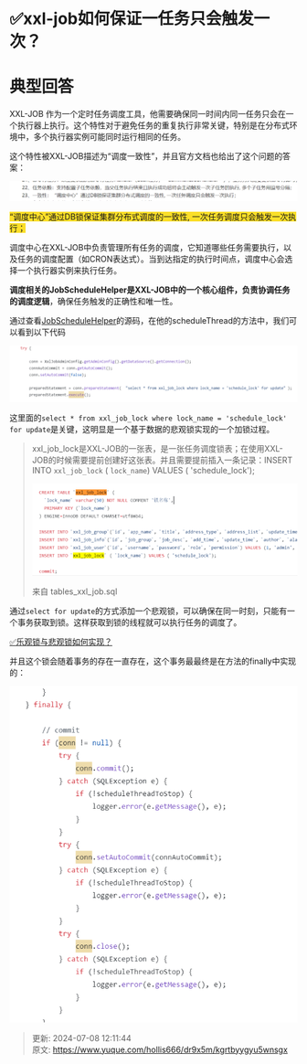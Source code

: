# ✅xxl-job如何保证一任务只会触发一次？

# 典型回答


XXL-JOB 作为一个定时任务调度工具，他需要确保同一时间内同一任务只会在一个执行器上执行。这个特性对于避免任务的重复执行非常关键，特别是在分布式环境中，多个执行器实例可能同时运行相同的任务。



这个特性被XXL-JOB描述为“调度一致性”，并且官方文档也给出了这个问题的答案：



![1710564674184-dfedd5ba-42ca-47b3-bd17-320fffdf56b1.png](./img/YjGUYOAarlomeqtN/1710564674184-dfedd5ba-42ca-47b3-bd17-320fffdf56b1-120904.png)



<font style="background-color:#FBDE28;">“调度中心”通过DB锁保证集群分布式调度的一致性, 一次任务调度只会触发一次执行；</font>

<font style="background-color:#FBDE28;"></font>

调度中心在XXL-JOB中负责管理所有任务的调度，它知道哪些任务需要执行，以及任务的调度配置（如CRON表达式）。当到达指定的执行时间点，调度中心会选择一个执行器实例来执行任务。



**调度相关的JobScheduleHelper是XXL-JOB中的一个核心组件，负责协调任务的调度逻辑**，确保任务触发的正确性和唯一性。



通过查看[JobScheduleHelper](https://github.com/xuxueli/xxl-job/blob/master/xxl-job-admin/src/main/java/com/xxl/job/admin/core/thread/JobScheduleHelper.java)的源码，在他的scheduleThread的方法中，我们可以看到以下代码



![1710564986617-bbb1962c-bb28-491c-9f7e-368853e8152b.png](./img/YjGUYOAarlomeqtN/1710564986617-bbb1962c-bb28-491c-9f7e-368853e8152b-851494.png)



这里面的`select * from xxl_job_lock where lock_name = 'schedule_lock' for update`是关键，这明显是一个基于数据的悲观锁实现的一个加锁过程。



>  xxl_job_lock是XXL-JOB的一张表，是一张任务调度锁表；在使用XXL-JOB的时候需要提前创建好这张表。并且需要提前插入一条记录：INSERT INTO `xxl_job_lock` ( `lock_name`) VALUES ( 'schedule_lock');
>
> ![1710565454303-ac6840b6-2f6a-4840-a16b-7e23c5494210.png](./img/YjGUYOAarlomeqtN/1710565454303-ac6840b6-2f6a-4840-a16b-7e23c5494210-916457.png)
>
> 来自 tables_xxl_job.sql
>



通过`select for update`的方式添加一个悲观锁，可以确保在同一时刻，只能有一个事务获取到锁。这样获取到锁的线程就可以执行任务的调度了。



[✅乐观锁与悲观锁如何实现？](https://www.yuque.com/hollis666/dr9x5m/ionc18)



并且这个锁会随着事务的存在一直存在，这个事务最最终是在方法的finally中实现的：



![1710565086585-609ec2ef-0176-43ad-b484-7fb170a08c3a.png](./img/YjGUYOAarlomeqtN/1710565086585-609ec2ef-0176-43ad-b484-7fb170a08c3a-509282.png)







> 更新: 2024-07-08 12:11:44  
> 原文: <https://www.yuque.com/hollis666/dr9x5m/kgrtbyygyu5wnsgx>